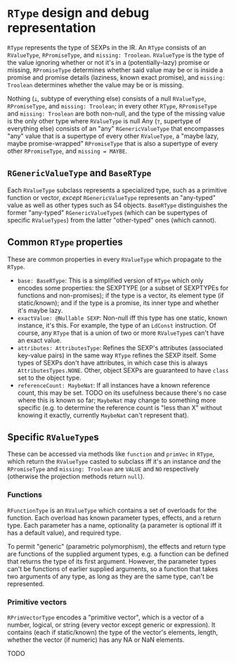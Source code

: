 # `RType` design and debug representation

`RType` represents the type of SEXPs in the IR. An `RType` consists of an `RValueType`, `RPromiseType`, and `missing: Troolean`. `RValueType` is the type of the value ignoring whether or not it's in a (potentially-lazy) promise or missing, `RPromiseType` determines whether said value may be or is inside a promise and promise details (laziness, known exact promise), and `missing: Troolean` determines whether the value may be or is missing.

Nothing (`⊥`, subtype of everything else) consists of a null `RValueType`, `RPromiseType`, and `missing: Troolean`; in every other `RType`, `RPromiseType` and `missing: Troolean` are both non-null, and the type of the missing value is the only other type where `RValueType` is null Any (`⊤`, supertype of everything else) consists of an "any" `RGenericValueType` that encompasses "any" value that is a supertype of every other `RValueType`, a "maybe lazy, maybe promise-wrapped" `RPromiseType` that is also a supertype of every other `RPromiseType`, and `missing = MAYBE`.

## `RGenericValueType` and `BaseRType`

Each `RValueType` subclass represents a specialized type, such as a primitive function or vector, *except* `RGenericValueType` represents an "any-typed" value as well as other types such as S4 objects. `BaseRType` distinguishes the former "any-typed" `RGenericValueType`s (which can be supertypes of specific `RValueTypes`) from the latter "other-typed" ones (which cannot).

## Common `RType` properties

These are common properties in every `RValueType` which propagate to the `RType`.

- `base: BaseRType`: This is a simplified version of `RType` which only encodes some properties: the SEXPTYPE (or a subset of SEXPTYPEs for functions and non-promises); if the type is a vector, its element type (if static/known); and if the type is a promise, its inner type and whether it's maybe lazy.
- `exactValue: @Nullable SEXP`: Non-null iff this type has one static, known instance, it's this. For example, the type of an `LdConst` instruction. Of course, any `RType` that is a union of two or more `RValueType`s can't have an exact value.
- `attributes: AttributesType`: Refines the SEXP's attributes (associated key-value pairs) in the same way `RType` refines the SEXP itself. Some types of SEXPs don't have attributes, in which case this is always `AttributesTypes.NONE`. Other, object SEXPs are guaranteed to have `class` set to the object type.
- `referenceCount: MaybeNat`: If all instances have a known reference count, this may be set. TODO on its usefulness because there's no case where this is known so far; `MaybeNat` may change to something more specific (e.g. to determine the reference count is "less than X" without knowing it exactly, currently `MaybeNat` can't represent that).

## Specific `RValueType`s

These can be accessed via methods like `function` and `primVec` in `RType`, which return the `RValueType` casted to subclass iff it's an instance *and* the `RPromiseType` and `missing: Troolean` are `VALUE` and `NO` respectively (otherwise the projection methods return `null`).

### Functions

`RFunctionType` is an `RValueType` which contains a set of overloads for the function. Each overload has known parameter types, effects, and a return type. Each parameter has a name, optionality (a parameter is optional iff it has a default value), and required type.

To permit "generic" (parametric polymorphism), the effects and return type are functions of the supplied argument types, e.g. a function can be defined that returns the type of its first argument. However, the parameter types can't be functions of earlier supplied arguments, so a function that takes two arguments of any type, as long as they are the same type, can't be represented.

### Primitive vectors

`RPrimVectorType` encodes a "primitive vector", which is a vector of a number, logical, or string (every vector except generic or expression). It contains (each if static/known) the type of the vector's elements, length, whether the vector (if numeric) has any NA or NaN elements.

TODO
